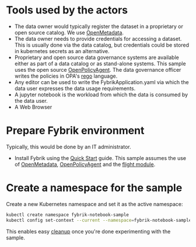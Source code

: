 # Tools used by the actors

- The data owner would typically register the dataset in a proprietary or open source catalog. We use [OpenMetadata](https://open-metadata.org/).
- The data owner needs to provide credentials for accessing a dataset. This is usually done via the data catalog, but credentials could be stored in kubernetes secrets as an alternative. 
- Proprietary and open source data governance systems are available either as part of a data catalog or as stand-alone systems.  This sample uses the open source [OpenPolicyAgent](https://www.openpolicyagent.org/).  The data governance officer writes the policies in OPA's [rego](https://www.openpolicyagent.org/docs/latest/policy-language/#what-is-rego) language.
- Any editor can be used to write the FybrikApplication.yaml via which the data user expresses the data usage requirements.
- A jupyter notebook is the workload from which the data is consumed by the data user.
- A Web Browser

# Prepare Fybrik environment

Typically, this would be done by an IT administrator.

- Install Fybrik using the [Quick Start](../get-started/quickstart.md) guide.
  This sample assumes the use of [OpenMetadata](https://open-metadata.org/), [OpenPolicyAgent](https://www.openpolicyagent.org/) and the [flight module](https://github.com/fybrik/arrow-flight-module/blob/master/README.md#register-as-a-fybrik-module).

# Create a namespace for the sample

Create a new Kubernetes namespace and set it as the active namespace:

```bash
kubectl create namespace fybrik-notebook-sample
kubectl config set-context --current --namespace=fybrik-notebook-sample
```

This enables easy [cleanup](../samples/cleanup.md) once you're done experimenting with the sample.
